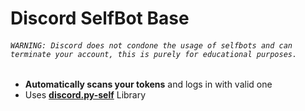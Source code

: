 # Discord SelfBot Base
###### ``WARNING: Discord does not condone the usage of selfbots and can terminate your account, this is purely for educational purposes.``
- **Automatically scans your tokens** and logs in with valid one
- Uses [**discord.py-self**](https://discordpy-self.readthedocs.io/) Library
